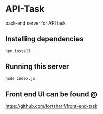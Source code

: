 # API-Task
back-end server for API task

## Installing dependencies

`npm install`

## Running this server

`node index.js`

## Front end UI can be found @

https://github.com/fortsharif/front-end-task

